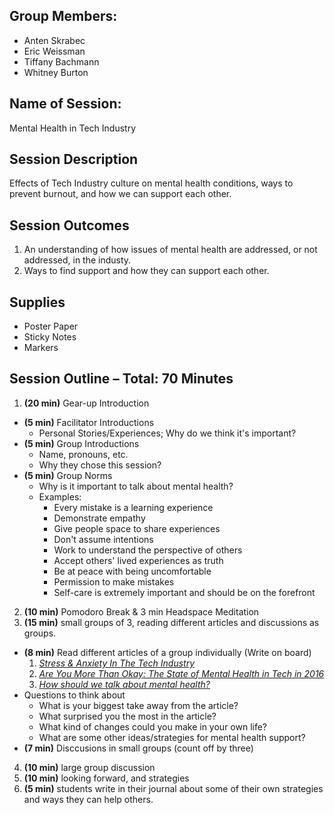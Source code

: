 ## Group Members:
- Anten Skrabec
- Eric Weissman
- Tiffany Bachmann
- Whitney Burton

## Name of Session: 
Mental Health in Tech Industry

## Session Description 
Effects of Tech Industry culture on mental health conditions, ways to prevent burnout, and how we can support each other.

## Session Outcomes 
1. An understanding of how issues of mental health are addressed, or not addressed, in the industy.
2. Ways to find support and how they can support each other.

## Supplies
- Poster Paper
- Sticky Notes
- Markers

## Session Outline – Total: 70 Minutes
1. **(20 min)** Gear-up Introduction
  - **(5 min)** Facilitator Introductions
    - Personal Stories/Experiences; Why do we think it's important?
  - **(5 min)** Group Introductions
    - Name, pronouns, etc.
    - Why they chose this session?
  - **(5 min)** Group Norms
    - Why is it important to talk about mental health?
    - Examples:
      - Every mistake is a learning experience
      - Demonstrate empathy
      - Give people space to share experiences
      - Don't assume intentions
      - Work to understand the perspective of others
      - Accept others' lived experiences as truth
      - Be at peace with being uncomfortable
      - Permission to make mistakes
      - Self-care is extremely important and should be on the forefront
2. **(10 min)** Pomodoro Break & 3 min Headspace Meditation
3. **(15 min)** small groups of 3, reading different articles and discussions as groups.
  - **(8 min)** Read different articles of a group individually (Write on board)
    1. *[Stress & Anxiety In The Tech Industry](https://risepsychology.com/blog/2017/10/30/stressintech)*
    2. *[Are You More Than Okay: The State of Mental Health in Tech in 2016](https://modelviewculture.com/pieces/are-you-more-than-okay-the-state-of-mental-health-in-tech-in-2016)*
    3. *[How should we talk about mental health?](https://ideas.ted.com/how-should-we-talk-about-mental-health/)*
  - Questions to think about
    - What is your biggest take away from the article?
    - What surprised you the most in the article?
    - What kind of changes could you make in your own life?
    - What are some other ideas/strategies for mental health support?
  - **(7 min)** Disccusions in small groups (count off by three)
4. **(10 min)** large group discussion
5. **(10 min)** looking forward, and strategies
6. **(5 min)** students write in their journal about some of their own strategies and ways they can help others.
